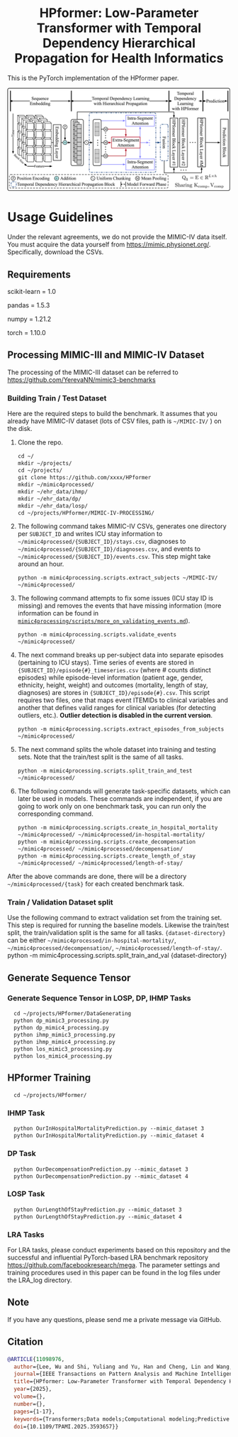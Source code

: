 <h1 align="center">HPformer: Low-Parameter Transformer with
Temporal Dependency Hierarchical Propagation for
Health Informatics</h1>

This is the PyTorch implementation of the HPformer paper.
<p align="center">
 <img src="HPformer.png" width="888"/>
</p>



Usage Guidelines
=========================
Under the relevant agreements, we do not provide the MIMIC-IV data itself. You must acquire the data yourself from https://mimic.physionet.org/. Specifically, download the CSVs.
## Requirements
   scikit-learn = 1.0

   pandas = 1.5.3

   numpy = 1.21.2
   
   torch = 1.10.0
## Processing MIMIC-III and MIMIC-IV Dataset 
The processing of the MIMIC-III dataset can be referred to https://github.com/YerevaNN/mimic3-benchmarks
### Building Train / Test Dataset
Here are the required steps to build the benchmark. It assumes that you already have MIMIC-IV dataset (lots of CSV files, path is `~/MIMIC-IV/` ) on the disk.
1. Clone the repo. 

       cd ~/
       mkdir ~/projects/
       cd ~/projects/
       git clone https://github.com/xxxx/HPformer
       mkdir ~/mimic4processed/
       mkdir ~/ehr_data/ihmp/
       mkdir ~/ehr_data/dp/
       mkdir ~/ehr_data/losp/
       cd ~/projects/HPformer/MIMIC-IV-PROCESSING/

2. The following command takes MIMIC-IV CSVs, generates one directory per `SUBJECT_ID` and writes ICU stay information to `~/mimic4processed/{SUBJECT_ID}/stays.csv`, diagnoses to `~/mimic4processed/{SUBJECT_ID}/diagnoses.csv`, and events to `~/mimic4processed/{SUBJECT_ID}/events.csv`. This step might take around an hour.

       python -m mimic4processing.scripts.extract_subjects ~/MIMIC-IV/ ~/mimic4processed/

3. The following command attempts to fix some issues (ICU stay ID is missing) and removes the events that have missing information (more information can be found in [`mimic4processing/scripts/more_on_validating_events.md`](mimic4processing/scripts/more_on_validating_events.md)).

       python -m mimic4processing.scripts.validate_events ~/mimic4processed/

4. The next command breaks up per-subject data into separate episodes (pertaining to ICU stays). Time series of events are stored in ```{SUBJECT_ID}/episode{#}_timeseries.csv``` (where # counts distinct episodes) while episode-level information (patient age, gender, ethnicity, height, weight) and outcomes (mortality, length of stay, diagnoses) are stores in ```{SUBJECT_ID}/episode{#}.csv```. This script requires two files, one that maps event ITEMIDs to clinical variables and another that defines valid ranges for clinical variables (for detecting outliers, etc.). **Outlier detection is disabled in the current version**.

       python -m mimic4processing.scripts.extract_episodes_from_subjects ~/mimic4processed/

5. The next command splits the whole dataset into training and testing sets. Note that the train/test split is the same of all tasks.

       python -m mimic4processing.scripts.split_train_and_test ~/mimic4processed/
	
6. The following commands will generate task-specific datasets, which can later be used in models. These commands are independent, if you are going to work only on one benchmark task, you can run only the corresponding command.

       python -m mimic4processing.scripts.create_in_hospital_mortality ~/mimic4processed/ ~/mimic4processed/in-hospital-mortality/
       python -m mimic4processing.scripts.create_decompensation ~/mimic4processed/ ~/mimic4processed/decompensation/
       python -m mimic4processing.scripts.create_length_of_stay ~/mimic4processed/ ~/mimic4processed/length-of-stay/


After the above commands are done, there will be a directory `~/mimic4processed/{task}` for each created benchmark task.
### Train / Validation Dataset split
Use the following command to extract validation set from the training set. This step is required for running the baseline models. Likewise the train/test split, the train/validation split is the same for all tasks. `{dataset-directory}` can be either `~/mimic4processed/in-hospital-mortality/`, `~/mimic4processed/decompensation/`, `~/mimic4processed/length-of-stay/`.
      python -m mimic4processing.scripts.split_train_and_val {dataset-directory}
## Generate Sequence Tensor
### Generate Sequence Tensor in LOSP, DP, IHMP Tasks
      cd ~/projects/HPformer/DataGenerating
      python dp_mimic3_processing.py
      python dp_mimic4_processing.py
      python ihmp_mimic3_processing.py
      python ihmp_mimic4_processing.py
      python los_mimic3_processing.py
      python los_mimic4_processing.py
## HPformer Training
      cd ~/projects/HPformer/
### IHMP Task
      python OurInHospitalMortalityPrediction.py --mimic_dataset 3
      python OurInHospitalMortalityPrediction.py --mimic_dataset 4
### DP Task
      python OurDecompensationPrediction.py --mimic_dataset 3
      python OurDecompensationPrediction.py --mimic_dataset 4
### LOSP Task
      python OurLengthOfStayPrediction.py --mimic_dataset 3
      python OurLengthOfStayPrediction.py --mimic_dataset 4
### LRA Tasks
For LRA tasks, please conduct experiments based on this repository and the successful and influential PyTorch-based LRA benchmark repository https://github.com/facebookresearch/mega. The parameter settings and training procedures used in this paper can be found in the log files under the LRA_log directory.
## Note
If you have any questions, please send me a private message via GitHub.

## Citation
```bibtex
@ARTICLE{11098976,
  author={Lee, Wu and Shi, Yuliang and Yu, Han and Cheng, Lin and Wang, Xinjun and Yan, Zhongmin and Kong, Fanyu},
  journal={IEEE Transactions on Pattern Analysis and Machine Intelligence}, 
  title={HPformer: Low-Parameter Transformer with Temporal Dependency Hierarchical Propagation for Health Informatics}, 
  year={2025},
  volume={},
  number={},
  pages={1-17},
  keywords={Transformers;Data models;Computational modeling;Predictive models;Bioinformatics;Attention mechanisms;Accuracy;Feature extraction;Software;Representation learning;Self-Attention;Transformer;RNN;Temporal dependency;health informatics},
  doi={10.1109/TPAMI.2025.3593657}}
```

